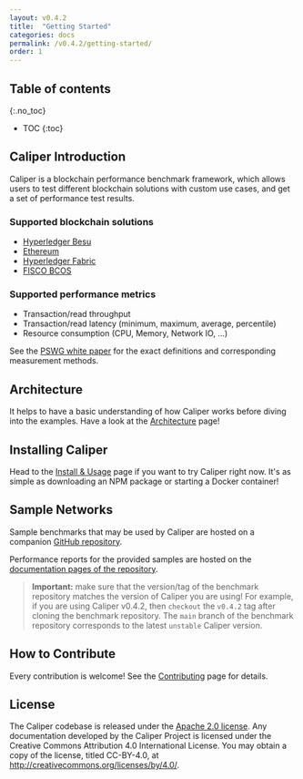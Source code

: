 ```yaml
---
layout: v0.4.2
title:  "Getting Started"
categories: docs
permalink: /v0.4.2/getting-started/
order: 1
---
```


## Table of contents
{:.no_toc}

- TOC
{:toc}

## Caliper Introduction

Caliper is a blockchain performance benchmark framework, which allows users to test different blockchain solutions with custom use cases, and get a set of performance test results.

### Supported blockchain solutions

* [Hyperledger Besu](https://github.com/hyperledger/besu)
* [Ethereum](https://github.com/ethereum/)
* [Hyperledger Fabric](https://github.com/hyperledger/fabric)
* [FISCO BCOS](https://github.com/FISCO-BCOS/FISCO-BCOS)

### Supported performance metrics

* Transaction/read throughput
* Transaction/read latency (minimum, maximum, average, percentile)
* Resource consumption (CPU, Memory, Network IO, ...)

See the [PSWG white paper](https://www.hyperledger.org/resources/publications/blockchain-performance-metrics#) for the exact definitions and corresponding measurement methods.

## Architecture

It helps to have a basic understanding of how Caliper works before diving into the examples. Have a look at the [Architecture](./Architecture.md) page!

## Installing Caliper

Head to the [Install & Usage](./Installing_Caliper.md) page if you want to try Caliper right now. It's as simple as downloading an NPM package or starting a Docker container!

## Sample Networks

Sample benchmarks that may be used by Caliper are hosted on a companion [GitHub repository](https://github.com/hyperledger/caliper-benchmarks).

Performance reports for the provided samples are hosted on the [documentation pages of the repository](https://hyperledger.github.io/caliper-benchmarks/).

> **Important:** make sure that the version/tag of the benchmark repository matches the version of Caliper you are using! For example, if you are using Caliper v0.4.2, then `checkout` the `v0.4.2` tag after cloning the benchmark repository. The `main` branch of the benchmark repository corresponds to the latest `unstable` Caliper version.

## How to Contribute

Every contribution is welcome! See the [Contributing](./CONTRIBUTING.md) page for details.

## License
The Caliper codebase is released under the [Apache 2.0 license](./LICENSE.md). Any documentation developed by the Caliper Project is licensed under the Creative Commons Attribution 4.0 International License. You may obtain a copy of the license, titled CC-BY-4.0, at http://creativecommons.org/licenses/by/4.0/.
